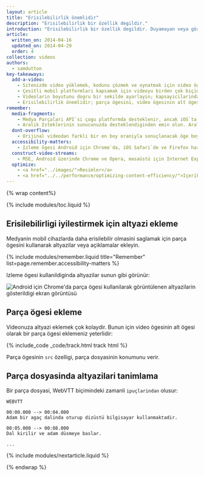 ```yaml
---
layout: article
title: "Erisilebilirlik önemlidir"
description: "Erisilebilirlik bir özellik degildir."
introduction: "Erisilebilirlik bir özellik degildir. Duyamayan veya göremeyen kullanicilar, bir videoyu altyazilar veya açiklamalar olmadan hiç deneyimleyemez. Bunlarin videonuza eklenmesi, kullanicilariniza sundugunuz kötü deneyimden çok daha kisa sürer. En azindan tüm kullanicilar için bir temel deneyim saglayin."
article:
  written_on: 2014-04-16
  updated_on: 2014-04-29
  order: 4
collection: videos
authors:
  - samdutton
key-takeaways:
  add-a-video:
    - Sitenizde video yüklemek, kodunu çözmek ve oynatmak için video ögesini kullanin.
    - Çesitli mobil platformlari kapsamak için videoyu birden çok biçimde olusturun.
    - Videolarin boyutunu dogru bir sekilde ayarlayin; kapsayicilarindan tasmadiklarindan emin olun.
    - Erisilebilirlik önemlidir; parça ögesini, video ögesinin alt ögesi olarak ekleyin.
remember:
  media-fragments:
    - Medya Parçalari API`si çogu platformda desteklenir, ancak iOS`ta desteklenmez.
    - Aralik Isteklerinin sunucunuzda desteklendiginden emin olun. Aralik Istekleri, çogu sunucuda varsayilan olarak etkindir, ancak bazi barindirma hizmetleri bunlari kapatabilir.
  dont-overflow:
    - Orijinal videodan farkli bir en boy oraniyla sonuçlanacak öge boyutu ayarlamasini zorlamayin. Basik veya uzamis video kötü görünür.
  accessibility-matters:
    - Izleme ögesi Android için Chrome`da, iOS Safari`de ve Firefox haricinde geçerli tüm masaüstü tarayicilarda desteklenir (bkz. <a href="http://caniuse.com/track" title="Izleme ögesi destek durumu">caniuse.com/track</a>). Çesitli çoklu dolgular da kullanilmaktadir. <a href='//www.delphiki.com/html5/playr/' title='Playr parça ögesi çoklu dolgusu'>Playr</a> veya <a href='//captionatorjs.com/' title='Captionator parça'>Captionator</a> kullanmanizi öneririz.
  construct-video-streams:
    - MSE, Android üzerinde Chrome ve Opera, masaüstü için Internet Explorer 11 ve Chrome tarafindan desteklenir ve <a href='http://wiki.mozilla.org/Platform/MediaSourceExtensions' title='Firefox Media Source Extensions uygulama zaman çizelgesi'>Firefox</a> için de destek saglanmasi planlanmaktadir.
  optimize:
    - <a href="../images/">Resimler</a>
    - <a href="../../performance/optimizing-content-efficiency/">Içerik verimliligini optimize etme</a>
---
```


{% wrap content%}

{% include modules/toc.liquid %}

<style>

  img, video, object {
    max-width: 100%;
  }

  img.center {
    display: block;
    margin-left: auto;
    margin-right: auto;
  }

</style>


## Erisilebilirligi iyilestirmek için altyazi ekleme

Medyanin mobil cihazlarda daha erisilebilir olmasini saglamak için parça ögesini kullanarak altyazilar veya açiklamalar ekleyin.

{% include modules/remember.liquid title="Remember" list=page.remember.accessibility-matters %}

Izleme ögesi kullanildiginda altyazilar sunun gibi görünür:

 <img class="center" alt="Android için Chrome'da parça ögesi kullanilarak görüntülenen altyazilarin gösterildigi ekran görüntüsü" src="images/Chrome-Android-track-landscape-5x3.jpg">

## Parça ögesi ekleme

Videonuza altyazi eklemek çok kolaydir. Bunun için video ögesinin alt ögesi olarak bir parça ögesi eklemeniz yeterlidir:

{% include_code _code/track.html track html %}

Parça ögesinin `src` özelligi, parça dosyasinin konumunu verir.

## Parça dosyasinda altyazilari tanimlama

Bir parça dosyasi, WebVTT biçimindeki zamanli `ipuçlarindan` olusur:

    WEBVTT

    00:00.000 --> 00:04.000
    Adam bir agaç dalinda oturup dizüstü bilgisayar kullanmaktadir.

    00:05.000 --> 00:08.000
    Dal kirilir ve adam düsmeye baslar.

    ...

{% include modules/nextarticle.liquid %}

{% endwrap %}

